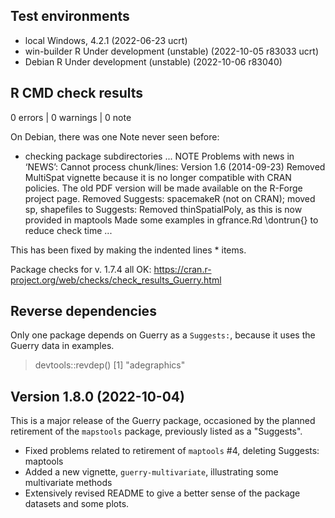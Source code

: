 ## Test environments
* local Windows, 4.2.1 (2022-06-23 ucrt)
* win-builder R Under development (unstable) (2022-10-05 r83033 ucrt)
* Debian R Under development (unstable) (2022-10-06 r83040)

## R CMD check results

0 errors | 0 warnings | 0 note

On Debian, there was one Note never seen before:

* checking package subdirectories ... NOTE
Problems with news in ‘NEWS’:
  Cannot process chunk/lines:
    Version 1.6 (2014-09-23)
    	Removed MultiSpat vignette because it is no longer compatible with CRAN policies. The old
    	PDF version will be made available on the R-Forge project page.
    	Removed Suggests: spacemakeR (not on CRAN); moved sp, shapefiles to Suggests:
    	Removed thinSpatialPoly, as this is now provided in maptools
    	Made some examples in gfrance.Rd \dontrun{} to reduce check time
   ...
   
This has been fixed by making the indented lines * items.  

Package checks for v. 1.7.4 all OK: https://cran.r-project.org/web/checks/check_results_Guerry.html

## Reverse dependencies

Only one package depends on Guerry as a `Suggests:`, because it uses the Guerry data in examples.

> devtools::revdep()
[1] "adegraphics"


## Version 1.8.0 (2022-10-04)

This is a major release of the Guerry package, occasioned by the planned retirement of the `mapstools` package,
previously listed as a "Suggests".

* Fixed problems related to retirement of `maptools` #4, deleting Suggests: maptools
* Added a new vignette, `guerry-multivariate`, illustrating some multivariate methods
* Extensively revised README to give a better sense of the package datasets and some plots.
